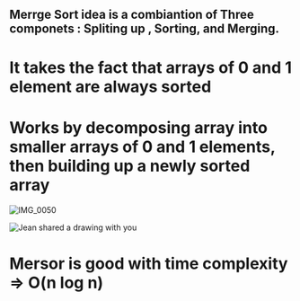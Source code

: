 ## Merrge Sort idea is a combiantion of Three componets : Spliting up , Sorting, and Merging.
# It takes the fact that arrays of 0 and 1 element are always sorted
# Works by decomposing array into smaller arrays of 0 and 1 elements, then building up a newly sorted array 
![IMG_0050](https://user-images.githubusercontent.com/39811614/79176181-93396000-7dcd-11ea-8a55-5588bec6e601.jpg)

![Jean shared a drawing with you](https://user-images.githubusercontent.com/39811614/79290345-dc56e600-7e99-11ea-9054-ff6a1232c05d.PNG)

# Mersor is good with time complexity => O(n log n)  
